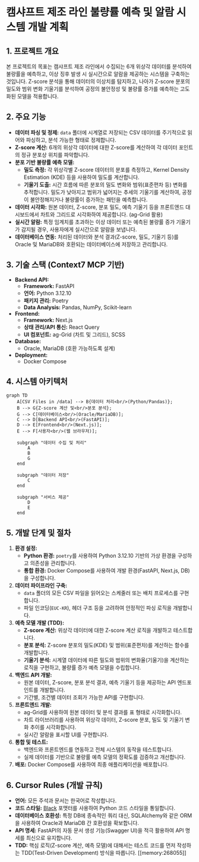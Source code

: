 # 캠샤프트 제조 라인 불량률 예측 및 알람 시스템 개발 계획

## 1. 프로젝트 개요

본 프로젝트의 목표는 캠샤프트 제조 라인에서 수집되는 6개 위상각 데이터를 분석하여 불량률을 예측하고, 이상 징후 발생 시 실시간으로 알람을 제공하는 시스템을 구축하는 것입니다. Z-score 분석을 통해 데이터의 이상치를 탐지하고, 나아가 Z-score 분포의 밀도와 범위 변화 기울기를 분석하여 공정의 불안정성 및 불량률 증가를 예측하는 고도화된 모델을 적용합니다.

## 2. 주요 기능

- **데이터 파싱 및 정제:** `data` 폴더에 시계열로 저장되는 CSV 데이터를 주기적으로 읽어와 파싱하고, 분석 가능한 형태로 정제합니다.
- **Z-score 계산:** 6개의 위상각 데이터에 대한 Z-score를 계산하여 각 데이터 포인트의 정규 분포상 위치를 파악합니다.
- **분포 기반 불량률 예측 모델:**
  - **밀도 측정:** 각 위상각별 Z-score 데이터의 분포를 측정하고, Kernel Density Estimation (KDE) 등을 사용하여 밀도를 계산합니다.
  - **기울기 도출:** 시간 흐름에 따른 분포의 밀도 변화와 범위(표준편차 등) 변화를 추적합니다. 밀도가 낮아지고 범위가 넓어지는 추세의 기울기를 계산하여, 공정이 불안정해지거나 불량률이 증가하는 패턴을 예측합니다.
- **데이터 시각화:** 원본 데이터, Z-score, 분포 밀도, 예측 기울기 등을 프론트엔드 대시보드에서 차트와 그리드로 시각화하여 제공합니다. (ag-Grid 활용)
- **실시간 알람:** 특정 임계치를 초과하는 이상 데이터 또는 예측된 불량률 증가 기울기가 감지될 경우, 사용자에게 실시간으로 알람을 보냅니다.
- **데이터베이스 연동:** 처리된 데이터와 분석 결과(Z-score, 밀도, 기울기 등)를 Oracle 및 MariaDB와 호환되는 데이터베이스에 저장하고 관리합니다.

## 3. 기술 스택 (Context7 MCP 기반)

- **Backend API:**
  - **Framework:** FastAPI
  - **언어:** Python 3.12.10
  - **패키지 관리:** Poetry
  - **Data Analysis:** Pandas, NumPy, Scikit-learn
- **Frontend:**
  - **Framework:** Next.js
  - **상태 관리/API 통신:** React Query
  - **UI 컴포넌트:** ag-Grid (차트 및 그리드), SCSS
- **Database:**
  - Oracle, MariaDB (호환 가능하도록 설계)
- **Deployment:**
  - Docker Compose

## 4. 시스템 아키텍처

```mermaid
graph TD
    A[CSV Files in /data] --> B{데이터 처리<br/>(Python/Pandas)};
    B --> G{Z-score 계산 및<br/>분포 분석};
    G --> C[데이터베이스<br/>(Oracle/MariaDB)];
    C --> D[Backend API<br/>(FastAPI)];
    D --> E[Frontend<br/>(Next.js)];
    E --> F[사용자<br/>(웹 브라우저)];

    subgraph "데이터 수집 및 처리"
        A
        B
        G
    end

    subgraph "데이터 저장"
        C
    end

    subgraph "서비스 제공"
        D
        E
    end
```

## 5. 개발 단계 및 절차

1.  **환경 설정:**
    - **Python 환경:** `poetry`를 사용하여 Python 3.12.10 기반의 가상 환경을 구성하고 의존성을 관리합니다.
    - **통합 환경:** Docker Compose를 사용하여 개발 환경(FastAPI, Next.js, DB)을 구성합니다.
2.  **데이터 파이프라인 구축:**
    - `data` 폴더의 모든 CSV 파일을 읽어오는 스케줄러 또는 배치 프로세스를 구현합니다.
    - 파일 인코딩(`EUC-KR`), 헤더 구조 등을 고려하여 안정적인 파싱 로직을 개발합니다.
3.  **예측 모델 개발 (TDD):**
    - **Z-score 계산:** 위상각 데이터에 대한 Z-score 계산 로직을 개발하고 테스트합니다.
    - **분포 분석:** Z-score 분포의 밀도(KDE) 및 범위(표준편차)를 계산하는 함수를 개발합니다.
    - **기울기 분석:** 시계열 데이터에 따른 밀도와 범위의 변화율(기울기)을 계산하는 로직을 구현하고, 불량률 증가 예측 모델을 수립합니다.
4.  **백엔드 API 개발:**
    - 원본 데이터, Z-score, 분포 분석 결과, 예측 기울기 등을 제공하는 API 엔드포인트를 개발합니다.
    - 기간별, 조건별 데이터 조회가 가능한 API를 구현합니다.
5.  **프론트엔드 개발:**
    - ag-Grid를 사용하여 원본 데이터 및 분석 결과를 표 형태로 시각화합니다.
    - 차트 라이브러리를 사용하여 위상각 데이터, Z-score 분포, 밀도 및 기울기 변화 추이를 시각화합니다.
    - 실시간 알람을 표시할 UI를 구현합니다.
6.  **통합 및 테스트:**
    - 백엔드와 프론트엔드를 연동하고 전체 시스템의 동작을 테스트합니다.
    - 실제 데이터를 기반으로 불량률 예측 모델의 정확도를 검증하고 개선합니다.
7.  **배포:** Docker Compose를 사용하여 최종 애플리케이션을 배포합니다.

## 6. Cursor Rules (개발 규칙)

- **언어:** 모든 주석과 문서는 한국어로 작성합니다.
- **코드 스타일:** [Black](https://github.com/psf/black) 포맷터를 사용하여 Python 코드 스타일을 통일합니다.
- **데이터베이스 호환성:** 특정 DB에 종속적인 쿼리 대신, SQLAlchemy와 같은 ORM을 사용하여 Oracle과 MariaDB 간 호환성을 확보합니다.
- **API 명세:** FastAPI의 자동 문서 생성 기능(Swagger UI)을 적극 활용하여 API 명세를 최신으로 유지합니다.
- **TDD:** 핵심 로직(Z-score 계산, 예측 모델)에 대해서는 테스트 코드를 먼저 작성하는 TDD(Test-Driven Development) 방식을 따릅니다. [[memory:268055]]
